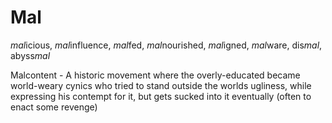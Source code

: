 # Mal

*mal*icious, *mal*influence, *mal*fed, *mal*nourished, *mal*igned, *mal*ware, dis*mal*, abyss*mal*

Malcontent
    - A historic movement where the overly-educated became world-weary cynics who tried to stand outside the worlds ugliness, while expressing his contempt for it, but gets sucked into it eventually (often to enact some revenge)
